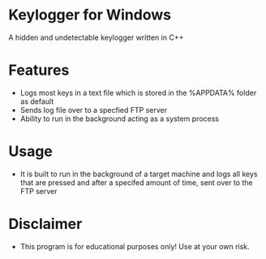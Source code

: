# Keylogger for Windows
A hidden and undetectable keylogger written in C++

# Features
- Logs most keys in a text file which is stored in the %APPDATA% folder as default
- Sends log file over to a specfied FTP server
- Ability to run in the background acting as a system process

# Usage
- It is built to run in the background of a target machine and logs all keys that are pressed and after a specifed amount of time, sent over to the FTP server

# Disclaimer

- This program is for educational purposes only! Use at your own risk.
